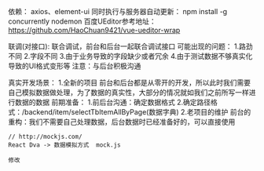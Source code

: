 依赖：
    axios、element-ui
同时执行与服务器自动更新： 
    npm install -g concurrently  nodemon
百度UEditor参考地址：https://github.com/HaoChuan9421/vue-ueditor-wrap


联调(对接口):
    联合调试，前台和后台一起联合调试接口
    可能出现的问题：
        1.路劲不同
        2.字段不同
        3.由于业务导致的字段缺少或者冗余
        4.由于测试数据不够真实化导致的UI格式变形等
    注意：与后台积极沟通

真实开发场景：
    1.全新的项目
        前台和后台都是从零开的开发，所以此时我们需要自己模拟数据做处理，为了数据的真实性，大部分的情况就如我们之前所写一样进行数据的数据
        前期准备：
            1.前后台沟通：确定数据格式
            2.确定路径格式：/backend/item/selectTbItemAllByPage(数据字典)
    2.老项目的维护
        前台的重构：我们不需要自己处理数据，后台数据时已经准备好的，可以直接使用

    // http://mockjs.com/ 
    React Dva -> 数据模拟方式  mock.js

    修改